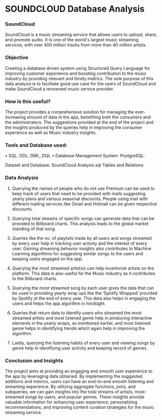 # SOUNDCLOUD Database Analysis

### SoundCloud

SoundCloud is a music streaming service that allows users to upload, share, and promote audio. It is one of the world's largest music streaming services, with over 400 million tracks from more than 40 million artists.

### Objective

Creating a database driven system using Structured Query Language for improving customer experience and boosting contribution to the music industry by providing relevant and timely metrics. The sole purpose of this data analysis is to facilitate good use case for the users of SoundCloud and make SoundCloud a renowned music service provider.

### How is this useful?

The project provides a comprehensive solution for managing the ever-increasing amount of data in the app, benefiting both the consumers and the administrators. The suggestions provided at the end of the project and the insights produced by the queries help in improving the consumer experience as well as Music industry insights.

### Tools and Database used: 

•	SQL: DDL, DML, DQL
•	 Database Management System: PostgreSQL.

Dataset and Database: SoundCloud Analysis.sql
Tables and Relations

### Data Analysis

1.	Querying the names of people who do not use Premium can be used to keep track of users that need to be provided with mails suggesting yearly plans and various seasonal discounts. People using mail with different mailing services like Gmail and Hotmail can be given respective discounts.

2.	Querying total streams of specific songs can generate data that can be provided to Billboard charts. This analysis leads to the global market standing of that song.

3.	Queries like the no. of playlists made by all users and songs streamed by every user help in tracking user activity and the interest of every user. Gaining streaming behavior insights also contributes to Machine Learning algorithms for suggesting similar songs to the users and keeping users engaged on the app.

4.	Querying the most streamed artist(s) can help incentivize artists on the platform. This data is also useful for the Music industry as it contributes to the Billboard charts.


5.	Querying the most streamed song by each user gives the data that can be used in providing yearly wrap ups like the ‘Spotify Wrapped’ provided by Spotify at the end of every year. This data also helps in engaging the users and helps the app algorithm in hindsight. 

6.	Queries that return data to identify users who streamed the most streamed artists and most listened genre help in producing interactive elements in the yearly wraps, as mentioned earlier, and most listened genre helps in identifying trends which again help in improving the algorithm.

7.	Lastly, querying the listening habits of every user and viewing songs by genre help in identifying user activity and keeping record of genres.

### Conclusion and Insights

The project aims at providing an engaging and smooth user experience to the app by leveraging data obtained. 
By implementing the suggested additions and metrics, users can have an end-to-end smooth listening and streaming experience. By utilizing aggregate functions, joins, and subqueries, we can gain insights into the total streams of artists, most-streamed songs by users, and popular genres. These insights provide valuable information for enhancing user experience, personalizing recommendations, and improving content curation strategies for the music streaming service.


